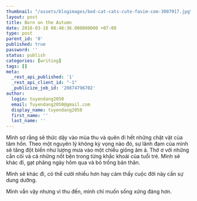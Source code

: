 ```yaml
---
thumbnail: "/assets/blogimages/bed-cat-cats-cute-favim-com-3007917.jpg"
layout: post
title: Born on the Autumn
date: 2016-03-18 08:48:36.000000000 +07:00
type: post
parent_id: '0'
published: true
password: ''
status: publish
categories: [writing]
tags: []
meta:
  _rest_api_published: '1'
  _rest_api_client_id: "-1"
  _publicize_job_id: '20874796702'
author:
  login: tuyendang2050
  email: Tuyendang2050@gmail.com
  display_name: tuyendang2050
  first_name: ''
  last_name: ''
---
```







Mình sợ rằng sẽ thức dậy vào mùa thu và quên đi hết những chật vật của tâm hồn. Theo một nguyên lý không kỳ vọng nào đó, sự lãnh đạm của mình sẽ tăng đột biến như lượng mưa vào một chiều giông âm ả. Thờ ơ với những cằn cõi và cả những nốt bện trong từng khắc khoải của tuổi trẻ. Mình sẽ khác đi, gạt phăng ngày hôm qua và bỏ trống bản thân.


Mình sẽ khác đi, có thể cười nhiều hơn hay cảm thấy cuộc đời này cần sự dung dưỡng.


Mình vẫn vậy nhưng vì thu đến, mình chỉ muốn sống xứng đáng hơn.
